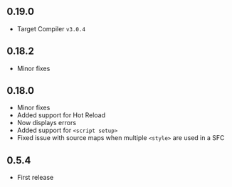 ## 0.19.0
- Target Compiler `v3.0.4`

## 0.18.2
- Minor fixes

## 0.18.0
- Minor fixes
- Added support for Hot Reload
- Now displays errors
- Added support for `<script setup>`
- Fixed issue with source maps when multiple `<style>` are used in a SFC

## 0.5.4
- First release
